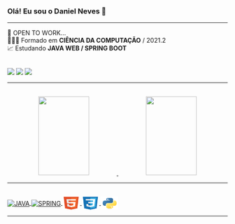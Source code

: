 ### Olá! Eu sou o Daniel Neves 👋

***

💼 OPEN TO WORK...<br>
👨🏿‍🎓 Formado em **CIÊNCIA DA COMPUTAÇÃO** / 2021.2<br>
📈 Estudando **JAVA WEB / SPRING BOOT**  <br>
<div>
 
 <br>
 <a href="https://www.linkedin.com/in/danielnevesdecastro/" target="_blank"><img src="https://img.shields.io/badge/-LinkedIn-%230077B5?style=for-the-badge&logo=linkedin&logoColor=white" target="_blank"></a> 
  <a href="https://www.instagram.com/danielnevesdecastro/" target="_blank"><img src="https://img.shields.io/badge/-Instagram-%23E4405F?style=for-the-badge&logo=instagram&logoColor=white" target="_blank"></a>
  <a href = "mailto:danielnevesdecastro@gmail.com"><img src="https://img.shields.io/badge/Gmail-D14836?style=for-the-badge&logo=gmail&logoColor=white" target="_blank"></a>
  
***
 
  </div>

<br>

<div align="center">
  <a href="https://github.com/danielnevesdecastro">
  <img height="180em" width="48%" src="https://github-readme-stats.vercel.app/api?username=danielnevesdecastro&show_icons=true&theme=highcontrast&include_all_commits=true&count_private=true"/>
  <img height="180em" width="48%" src="https://github-readme-stats.vercel.app/api/top-langs/?username=danielnevesdecastro&layout=compact&langs_count=7&theme=highcontrast"/>
</div>

***
  
<div style="display: inline_block"><br>
  <img align="center" alt="JAVA" height="50" width="60"src="https://cdn.jsdelivr.net/gh/devicons/devicon/icons/java/java-original-wordmark.svg" />
  <img align="center" alt="SPRING" height="30" width="40" src="https://cdn.jsdelivr.net/gh/devicons/devicon/icons/spring/spring-original.svg" />
  <img align="center" alt="HTML" height="30" width="40" src="https://raw.githubusercontent.com/devicons/devicon/master/icons/html5/html5-original.svg">
  <img align="center" alt="CSS" height="30" width="40" src="https://raw.githubusercontent.com/devicons/devicon/master/icons/css3/css3-original.svg">
  <img align="center" alt="PYTHON" height="30" width="40" src="https://raw.githubusercontent.com/devicons/devicon/master/icons/python/python-original.svg">
</div>

***


<!--
**danielnevesdecastro/danielnevesdecastro** is a ✨ _special_ ✨ repository because its `README.md` (this file) appears on your GitHub profile.


-->
